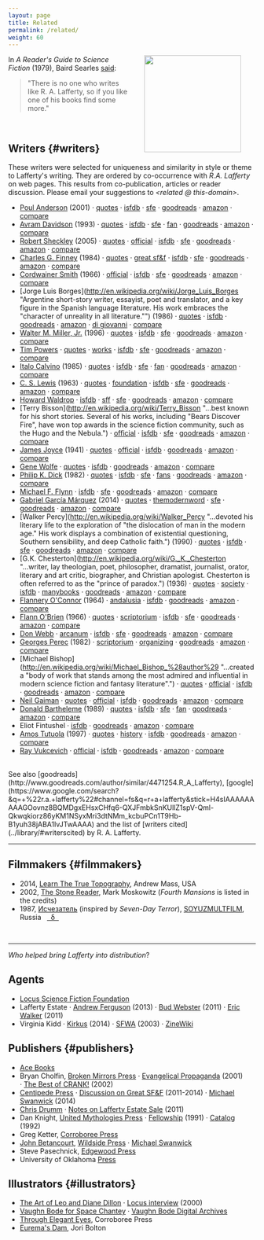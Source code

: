 ```yaml
---
layout: page
title: Related
permalink: /related/
weight: 60
---
```


<a href="http://joribolton.tumblr.com/post/19759288280/albert-an-illustration-for-r-a-laffertys">
  <img hspace="30" align="right" src="{{ site.baseurl }}/images/jori-bolton-euremas-dam.jpg" height="197">
</a>

In *A Reader's Guide to Science Fiction* (1979), Baird Searles [said](http://antsofgodarequeerfish.blogspot.com/2011/08/readers-guide-to-science-fiction-on-r.html): 

> "There is no one who writes like R.&nbsp;A.&nbsp;Lafferty, so if you like one of his books find some more."

<br>

## Writers {#writers}

These writers were selected for uniqueness and similarity in style or theme to Lafferty's writing.  They are ordered by co-occurrence with *R.A. Lafferty* on web pages.  This results from co-publication, articles or reader discussion.  Please email your suggestions to *&lt;related @ this-domain&gt;*.

  * <span class="btitle">[Poul Anderson](http://en.wikipedia.org/wiki/Poul_Anderson "...received numerous awards for his writing, including seven Hugo Awards and three Nebula Awards.")</span> (2001)
&middot; [quotes](http://en.wikiquote.org/wiki/Poul_Anderson)
&middot; [isfdb](http://www.isfdb.org/cgi-bin/ea.cgi?3)
&middot; [sfe](http://www.sf-encyclopedia.com/entry/anderson_poul)
&middot; [goodreads](http://www.goodreads.com/author/show/32278.Poul_Anderson)
&middot; [amazon](http://www.amazon.com/Poul-Anderson/e/B00456UFBO)
&middot; [compare](https://www.google.com/search?q=%22r.a.+lafferty%22+%22poul+anderson%22 "113k results")
  * <span class="btitle">[Avram Davidson](http://en.wikipedia.org/wiki/Avram_Davidson "... writer of fantasy fiction, science fiction, and crime fiction, as well as the author of many stories that do not fit into a genre niche. He won a Hugo Award and three World Fantasy Awards...")</span> (1993)
&middot; [quotes](http://en.wikiquote.org/wiki/Avram_Davidson)
&middot; [isfdb](http://www.isfdb.org/cgi-bin/ea.cgi?501)
&middot; [sfe](http://www.sf-encyclopedia.com/entry/davidson_avram)
&middot; [fan](http://www.avramdavidson.org/)
&middot; [goodreads](http://www.goodreads.com/author/show/83357.Avram_Davidson)
&middot; [amazon](http://www.amazon.com/Avram-Davidson/e/B001JS7MUS)
&middot; [compare](https://www.google.com/search?q=%22r.a.+lafferty%22+%22avram+davidson%22 "91k results")
  * <span class="btitle">[Robert Sheckley](http://en.wikipedia.org/wiki/Robert_Sheckley "...was a Hugo- and Nebula-nominated American author... his numerous quick-witted stories and novels were famously unpredictable, absurdist, and broadly comical.")</span> (2005)
&middot; [quotes](http://en.wikiquote.org/wiki/Robert_Sheckley)
&middot; [official](http://www.sheckley.com/)
&middot; [isfdb](http://www.isfdb.org/cgi-bin/ea.cgi?818)
&middot; [sfe](http://www.sf-encyclopedia.com/entry/sheckley_robert)
&middot; [goodreads](http://www.goodreads.com/author/show/8489.Robert_Sheckley)
&middot; [amazon](http://www.amazon.com/Robert-Sheckley/e/B000APB2K2)
&middot; [compare](https://www.google.com/search?q=%22r.a.+lafferty%22+%22robert+sheckley%22 "64k results")
  * <span class="btitle">[Charles G. Finney](http://en.wikipedia.org/wiki/Charles_G._Finney "...was an American fantasy novelist and newspaperman... His first novel and most famous work, The Circus of Dr. Lao, won one of the inaugural National Book Awards: the Most Original Book of 1935.")</span> (1984)
&middot; [quotes](http://en.wikiquote.org/wiki/7_Faces_of_Dr._Lao)
&middot; [great sf&f](http://greatsfandf.com/AUTHORS/CharlesGFinney.php)
&middot; [isfdb](http://www.isfdb.org/cgi-bin/ea.cgi?3792)
&middot; [sfe](http://www.sf-encyclopedia.com/entry/finney_charles_g)
&middot; [goodreads](http://www.goodreads.com/author/show/7048609.Charles_G_Finney)
&middot; [amazon](http://www.amazon.com/The-Circus-Dr-Charles-Finney/dp/4871876640)
&middot; [compare](https://www.google.com/search?q=%22r.a.+lafferty%22+%22charles+g.+finney%22 "35k results")
  * <span class="btitle">[Cordwainer Smith](http://en.wikipedia.org/wiki/Cordwainer_Smith "American author... noted East Asia scholar and expert in psychological warfare... Most of Smith's stories are set in an era starting some 14,000 years in the future...  feature strange and vivid creations...")</span> (1966)
&middot; [official](http://www.cordwainer-smith.com/)
&middot; [isfdb](http://www.isfdb.org/cgi-bin/ea.cgi?101)
&middot; [sfe](http://www.sf-encyclopedia.com/entry/smith_cordwainer)
&middot; [goodreads](http://www.goodreads.com/author/show/11390.Cordwainer_Smith)
&middot; [amazon](http://www.amazon.com/Cordwainer-Smith/e/B000APBV9Y)
&middot; [compare](https://www.google.com/search?q=%22r.a.+lafferty%22+%22cordwainer+smith%22 "34k results")
  * <span class="btitle">[Jorge Luis Borges](http://en.wikipedia.org/wiki/Jorge_Luis_Borges "Argentine short-story writer, essayist, poet and translator, and a key figure in the Spanish language literature. His work embraces the "character of unreality in all literature."")</span> (1986)
&middot; [quotes](http://en.wikiquote.org/wiki/Jorge_Luis_Borges)
&middot; [isfdb](http://www.isfdb.org/cgi-bin/ea.cgi?Jorge%20Luis%20Borges)
&middot; [goodreads](http://www.goodreads.com/author/show/500.Jorge_Luis_Borges)
&middot; [amazon](http://www.amazon.com/Jorge-Luis-Borges/e/B000APW7C4)
&middot; [di giovanni](http://www.digiovanni.co.uk/borges.htm)
&middot; [compare](https://www.google.com/search?q=%22r.a.+lafferty%22+%22jorge+luis+borges%22 "33k results")
  * <span class="btitle">[Walter M. Miller, Jr.](http://en.wikipedia.org/wiki/Walter_M._Miller,_Jr. "...was an American science fiction writer... primarily known for A Canticle for Leibowitz, the only novel he published in his lifetime. Prior to its publication he was a prolific writer of short stories.")</span> (1996)
&middot; [quotes](http://en.wikiquote.org/wiki/Walter_M._Miller,_Jr.)
&middot; [isfdb](http://www.isfdb.org/cgi-bin/ea.cgi?41)
&middot; [sfe](http://sf-encyclopedia.com/entry/miller_walter_m)
&middot; [goodreads](http://www.goodreads.com/author/show/6025722.Walter_M_Miller_Jr_)
&middot; [amazon](http://www.amazon.com/Walter-M.-Miller-Jr./e/B001IGWZ0S)
&middot; [compare](https://www.google.com/search?q=%22r.a.+lafferty%22+%22walter+m.+miller%22 "30k results")
  * <span class="btitle">[Tim Powers](http://en.wikipedia.org/wiki/Tim_Powers "... won the World Fantasy Award twice ...he uses actual, documented historical events featuring famous people, but shows another view of them in which occult or supernatural factors heavily influence the motivations and actions of the characters.") </span>
&middot; [quotes](http://en.wikiquote.org/wiki/Tim_Powers)
&middot; [works](http://www.theworksoftimpowers.com/)
&middot; [isfdb](http://www.isfdb.org/cgi-bin/ea.cgi?5056)
&middot; [sfe](http://www.sf-encyclopedia.com/entry/powers_tim)
&middot; [goodreads](http://www.goodreads.com/author/show/8835.Tim_Powers)
&middot; [amazon](http://www.amazon.com/Tim-Powers/e/B000APYVZ0)
&middot; [compare](https://www.google.com/search?q=%22r.a.+lafferty%22+%22tim+powers%22 "30k results")
  * <span class="btitle">[Italo Calvino](http://en.wikipedia.org/wiki/Italo_Calvino "...was an Italian journalist and writer of short stories and novels... best known works include the Our Ancestors trilogy ...  the Cosmicomics collection of short stories ...")</span> (1985)
&middot; [quotes](http://en.wikiquote.org/wiki/Italo_Calvino)
&middot; [isfdb](http://www.isfdb.org/cgi-bin/ea.cgi?2367)
&middot; [sfe](http://www.sf-encyclopedia.com/entry/calvino_italo)
&middot; [fan](http://www.italo-calvino.com/)
&middot; [goodreads](http://www.goodreads.com/author/show/155517.Italo_Calvino)
&middot; [amazon](http://www.amazon.com/Italo-Calvino/e/B000APTNLC)
&middot; [compare](https://www.google.com/search?q=%22r.a.+lafferty%22+%22italo+calvino%22 "29k results")
  * <span class="btitle">[C. S. Lewis](http://en.wikipedia.org/wiki/C._S._Lewis "...was a novelist, poet, academic, medievalist, literary critic, essayist, lay theologian, and Christian apologist... known... for his fictional work, especially The Screwtape Letters, The Chronicles of Narnia, and The Space Trilogy...")</span> (1963)
&middot; [quotes](http://en.wikiquote.org/wiki/C._S._Lewis)
&middot; [foundation](http://www.cslewis.org/)
&middot; [isfdb](http://www.isfdb.org/cgi-bin/ea.cgi?301)
&middot; [sfe](http://www.sf-encyclopedia.com/entry/lewis_c_s)
&middot; [goodreads](http://www.goodreads.com/author/show/1069006.C_S_Lewis)
&middot; [amazon](http://www.amazon.com/C.-S.-Lewis/e/B000APXBPG)
&middot; [compare](https://www.google.com/search?q=%22r.a.+lafferty%22+%22c.s.+lewis%22 "26k results")
  * <span class="btitle">[Howard Waldrop](http://en.wikipedia.org/wiki/Howard_Waldrop "...stories combine elements such as alternate history, American popular culture, the American South, old movies (and character actors), classical mythology, and rock 'n' roll music.")</span>
&middot; [isfdb](http://www.isfdb.org/cgi-bin/ea.cgi?Howard%20Waldrop)
&middot; [sff](https://www.sff.net/people/waldrop/)
&middot; [sfe](http://www.sf-encyclopedia.com/entry/waldrop_howard)
&middot; [goodreads](http://www.goodreads.com/author/show/113942.Howard_Waldrop)
&middot; [amazon](http://www.amazon.com/Howard-Waldrop/e/B001HCYYMA)
&middot; [compare](https://www.google.com/search?q=%22r.a.+lafferty%22+%22howard+waldrop%22 "26k results")
  * <span class="btitle">[Terry Bisson](http://en.wikipedia.org/wiki/Terry_Bisson "...best known for his short stories. Several of his works, including "Bears Discover Fire", have won top awards in the science fiction community, such as the Hugo and the Nebula.")</span>
&middot; [official](http://www.terrybisson.com/)
&middot; [isfdb](http://www.isfdb.org/cgi-bin/ea.cgi?Terry%20Bisson)
&middot; [sfe](http://www.sf-encyclopedia.com/entry/bisson_terry)
&middot; [goodreads](http://www.goodreads.com/author/show/73422.Terry_Bisson)
&middot; [amazon](http://www.amazon.com/Terry-Bisson/e/B000AQ7052)
&middot; [compare](https://www.google.com/search?q=%22r.a.+lafferty%22+%22terry+bisson%22 "26k results")
  * <span class="btitle">[James Joyce](http://en.wikipedia.org/wiki/James_Joyce "...was an Irish novelist and poet, considered to be one of the most influential writers in the modernist avant-garde of the early 20th century. Joyce is best known for Ulysses")</span> (1941)
&middot; [quotes](http://en.wikiquote.org/wiki/James_Joyce)
&middot; [official](http://jamesjoyce.ie/)
&middot; [isfdb](http://www.isfdb.org/cgi-bin/ea.cgi?113840)
&middot; [goodreads](http://www.goodreads.com/author/show/5144.James_Joyce)
&middot; [amazon](http://www.amazon.com/James-Joyce/e/B000AQ0JHI)
&middot; [compare](https://www.google.com/search?q=%22r.a.+lafferty%22+%22james+joyce%22 "23k results")
  * <span class="btitle">[Gene Wolfe](http://en.wikipedia.org/wiki/Gene_Wolfe "...noted for his dense, allusive prose as well as the strong influence of his Catholic faith. He is a prolific short-story writer and novelist and has won many science fiction and fantasy literary awards.")</span>
&middot; [quotes](http://en.wikiquote.org/wiki/Gene_Wolfe)
&middot; [isfdb](http://www.isfdb.org/cgi-bin/ea.cgi?171)
&middot; [goodreads](http://www.goodreads.com/author/show/23069.Gene_Wolfe)
&middot; [amazon](http://www.amazon.com/Gene-Wolfe/e/B000APBL0I)
&middot; [compare](https://www.google.com/search?q=%22r.a.+lafferty%22+%22gene+wolfe%22 "21k results")
  * <span class="btitle">[Philip K. Dick](http://en.wikipedia.org/wiki/Philip_K._Dick "...explored sociological, political and metaphysical themes in novels dominated by monopolistic corporations, authoritarian governments, and altered states")</span> (1982)
&middot; [quotes](http://en.wikiquote.org/wiki/Philip_K._Dick)
&middot; [isfdb](http://www.isfdb.org/cgi-bin/ea.cgi?23)
&middot; [sfe](http://www.sf-encyclopedia.com/entry/dick_philip_k)
&middot; [fans](http://www.philipkdickfans.com/)
&middot; [goodreads](http://www.goodreads.com/author/show/4764.Philip_K_Dick)
&middot; [amazon](http://www.amazon.com/Philip-K.-Dick/e/B00BRTKOEA)
&middot; [compare](https://www.google.com/search?q=%22r.a.+lafferty%22+%22philip+k.+dick%22 "19k results")
  * <span class="btitle">[Michael F. Flynn](http://en.wikipedia.org/wiki/Michael_F._Flynn "...an American statistician and science fiction author. Nearly all of Flynn's work falls under the category of hard science fiction...")</span>
&middot; [isfdb](http://www.isfdb.org/cgi-bin/ea.cgi?78)
&middot; [sfe](http://www.sf-encyclopedia.com/entry/flynn_michael_f)
&middot; [goodreads](http://www.goodreads.com/author/show/126502.Michael_Flynn)
&middot; [amazon](http://www.amazon.com/Michael-Flynn/e/B000APBAJA)
&middot; [compare](https://www.google.com/search?q=%22r.a.+lafferty%22+%22michael+flynn%22 "18k results")
  * <span class="btitle">[Gabriel García Márquez](http://en.wikipedia.org/wiki/Gabriel_Garc%C3%ADa_M%C3%A1rquez "...was a Colombian novelist, short-story writer, screenwriter and journalist... Considered one of the most significant authors of the 20th century, he was awarded the 1972 Neustadt International Prize for Literature and the 1982 Nobel Prize in Literature.")</span> (2014)
&middot; [quotes](http://en.wikiquote.org/wiki/Gabriel_Garc%C3%ADa_M%C3%A1rquez)
&middot; [themodernword](http://www.themodernword.com/gabo/)
&middot; [sfe](http://sf-encyclopedia.uk/fe.php?nm=garcia_marquez_gabriel)
&middot; [goodreads](http://www.goodreads.com/author/show/13450.Gabriel_Garc_a_M_rquez)
&middot; [amazon](http://www.amazon.com/Gabriel-Garcia-Marquez/e/B000AQ1JWC)
&middot; [compare](https://www.google.com/search?q=%22r.a.+lafferty%22+%22garcia+marquez%22 "15k results")
  * <span class="btitle">[Walker Percy](http://en.wikipedia.org/wiki/Walker_Percy "...devoted his literary life to the exploration of "the dislocation of man in the modern age." His work displays a combination of existential questioning, Southern sensibility, and deep Catholic faith.")</span> (1990)
&middot; [quotes](http://en.wikiquote.org/wiki/Walker_Percy)
&middot; [isfdb](http://www.isfdb.org/cgi-bin/ea.cgi?4988)
&middot; [sfe](http://www.sf-encyclopedia.com/entry/percy_f_walker)
&middot; [goodreads](http://www.goodreads.com/author/show/337.Walker_Percy)
&middot; [amazon](http://www.amazon.com/Walker-Percy/e/B000APVFL8)
&middot; [compare](https://www.google.com/search?q=%22r.a.+lafferty%22+%22walker+percy%22 "13k results")
  * <span class="btitle">[G.K. Chesterton](http://en.wikipedia.org/wiki/G._K._Chesterton "...writer, lay theologian, poet, philosopher, dramatist, journalist, orator, literary and art critic, biographer, and Christian apologist. Chesterton is often referred to as the "prince of paradox.")</span> (1936)
&middot; [quotes](http://en.wikiquote.org/wiki/G._K._Chesterton)
&middot; [society](http://www.chesterton.org/)
&middot; [isfdb](http://www.isfdb.org/cgi-bin/ea.cgi?2044)
&middot; [manybooks](http://manybooks.net/authors/chestert.html)
&middot; [goodreads](https://www.goodreads.com/author/show/7014283.G_K_Chesterton)
&middot; [amazon](http://www.amazon.com/G.K.-Chesterton/e/B000APF848)
&middot; [compare](https://www.google.com/search?q=%22r.a.+lafferty%22+%22g.k.+chesterton%22 "13k results")
  * <span class="btitle">[Flannery O'Connor](http://en.wikipedia.org/wiki/Flannery_O%27Connor "...writer who often wrote in a Southern Gothic style and relied heavily on regional settings and grotesque characters... reflected her own Roman Catholic faith, and frequently examined questions of morality and ethics.")</span> (1964)
&middot; [andalusia](http://development.andalusiafarm.org/)
&middot; [isfdb](http://www.isfdb.org/cgi-bin/ea.cgi?11633)
&middot; [goodreads](http://www.goodreads.com/author/show/22694.Flannery_O_Connor)
&middot; [amazon](http://www.amazon.com/Flannery-OConnor/e/B000APYI6W)
&middot; [compare](https://www.google.com/search?q=%22r.a.+lafferty%22+%22flannery+o'connor%22 "10k results")
  * <span class="btitle">[Flann O'Brien](http://en.wikipedia.org/wiki/Brian_O%27Nolan "Irish novelist, playwright and satirist, considered a major figure in twentieth century Irish literature... bizarre humour and modernist metafiction.")</span> (1966)
&middot; [quotes](http://en.wikiquote.org/wiki/Brian_O%27Nolan)
&middot; [scriptorium](http://www.themodernword.com/scriptorium/obrien.html)
&middot; [isfdb](http://www.isfdb.org/cgi-bin/ea.cgi?5056)
&middot; [sfe](http://www.sf-encyclopedia.com/entry/obrien_flann)
&middot; [goodreads](http://www.goodreads.com/author/show/15248.Flann_O_Brien)
&middot; [amazon](http://www.amazon.com/Flann-OBrien/e/B001H6GK50)
&middot; [compare](https://www.google.com/search?q=%22r.a.+lafferty%22+%22flann+o'brien%22 "10k results")
  * <span class="btitle">[Don Webb](http://en.wikipedia.org/wiki/Don_Webb_%28writer%29 "American science fiction and mystery writer, and former High Priest of the Temple of Set.")</span>
&middot; [arcanum](http://www.revolutionsf.com/article.php?id=1110)
&middot; [isfdb](http://www.isfdb.org/cgi-bin/ea.cgi?1177)
&middot; [sfe](http://sf-encyclopedia.com/entry/webb_don)
&middot; [goodreads](http://www.goodreads.com/author/show/7601.Don_Webb)
&middot; [amazon](http://www.amazon.com/Don-Webb/e/B000APUMN0)
&middot; [compare](https://www.google.com/search?q=%22r.a.+lafferty%22+%22don+webb%22 "8k results")
  * <span class="btitle">[Georges Perec](http://en.wikipedia.org/wiki/Georges_Perec "French novelist, filmmaker, documentalist and essayist... his novels and essays abound with experimental word play, lists and attempts at classification... Perec is noted for his constrained writing...")</span> (1982) 
&middot; [scriptorium](http://www.themodernword.com/scriptorium/perec.html)
&middot; [organizing](http://www.huffingtonpost.com/2014/10/17/bookshelf-organize_n_5978192.html)
&middot; [goodreads](http://www.goodreads.com/author/show/15923.Georges_Perec)
&middot; [amazon](http://www.amazon.com/Georges-Perec/e/B000APSLFG)
&middot; [compare](https://www.google.com/search?q=%22r.a.+lafferty%22+%22georges+perec%22 "8k results")
  * <span class="btitle">[Michael Bishop](http://en.wikipedia.org/wiki/Michael_Bishop_%28author%29 "...created a "body of work that stands among the most admired and influential in modern science fiction and fantasy literature".")</span>
&middot; [quotes](http://en.wikiquote.org/wiki/Michael_Bishop)
&middot; [official](http://www.sondheimguide.com/bishop/bishop.htm)
&middot; [isfdb](http://www.isfdb.org/cgi-bin/ea.cgi?75)
&middot; [goodreads](http://www.goodreads.com/author/show/2844917.Michael_Bishop) 
&middot; [amazon](http://www.amazon.com/Michael-Bishop/e/B000AP7TLS) 
&middot; [compare](https://www.google.com/search?q=%22r.a.+lafferty%22+%22michael+bishop%22 "7k results")
  * <span class="btitle">[Neil Gaiman](http://en.wikipedia.org/wiki/Neil_Gaiman "English author of short fiction, novels, comic books, graphic novels, audio theatre and films ... won numerous awards, including the Hugo, Nebula, and Bram Stoker awards")</span>
&middot; [quotes](http://en.wikiquote.org/wiki/Neil_Gaiman)
&middot; [official](http://www.neilgaiman.com/)
&middot; [isfdb](http://www.isfdb.org/cgi-bin/ea.cgi?Neil%20Gaiman)
&middot; [goodreads](http://www.goodreads.com/author/show/1221698.Neil_Gaiman)
&middot; [amazon](http://www.amazon.com/Neil-Gaiman/e/B000AQ01G2)
&middot; [compare](https://www.google.com/search?q=%22r.a.+lafferty%22+%22neil+gaiman%22 "6k results")
  * <span class="btitle">[Donald Bartheleme](http://en.wikipedia.org/wiki/Donald_Barthelme " American author known for his playful, postmodernist style of short fiction.")</span> (1989)
&middot; [quotes](http://en.wikiquote.org/wiki/Donald_Barthelme)
&middot; [isfdb](http://www.isfdb.org/cgi-bin/ea.cgi?1543)
&middot; [sfe](http://www.sf-encyclopedia.com/entry/barthelme_donald)
&middot; [fan](http://www.jessamyn.com/barth/)
&middot; [goodreads](http://www.goodreads.com/author/show/24425.Donald_Barthelme)
&middot; [amazon](http://www.amazon.com/Donald-Barthelme/e/B000APYHKO)
&middot; [compare](https://www.google.com/search?q=%22r.a.+lafferty%22+%22donald+barthelme%22 "6k results")
  * <span class="btitle">Eliot Fintushel</span>
&middot; [isfdb](http://www.isfdb.org/cgi-bin/ea.cgi?Eliot_Fintushel)
&middot; [goodreads](http://www.goodreads.com/author/show/166115.Eliot_Fintushel)
&middot; [amazon](http://www.amazon.com/s?ie=UTF8&page=1&rh=n%3A283155%2Cp_27%3AEliot%20Fintushel)
&middot; [compare](https://www.google.com/search?q=%22r.a.+lafferty%22+%22eliot+fintushel%22 "5k results")
  * <span class="btitle">[Amos Tutuola](http://en.wikipedia.org/wiki/Amos_Tutuola "...was a Nigerian writer famous for his books based in part on Yoruba folk-tales.")</span> (1997)
&middot; [quotes](http://freduagyeman.blogspot.com/2013/06/quotes-quotes-from-amos-tutuolas-palm.html)
&middot; [history](http://weirdfictionreview.com/2013/01/amos-tutuola-an-interview-with-yinka-tutuola-by-jeff-vandermeer/)
&middot; [isfdb](http://www.isfdb.org/cgi-bin/ea.cgi?19919)
&middot; [goodreads](http://www.goodreads.com/author/show/32265.Amos_Tutuola)
&middot; [amazon](http://www.amazon.com/Amos-Tutuola/e/B001HCXEXU)
&middot; [compare](https://www.google.com/search?q=%22r.a.+lafferty%22+%22amos+tutuola%22 "4k results")
  * <span class="btitle">[Ray Vukcevich](http://en.wikipedia.org/wiki/Ray_Vukcevich "...a writer of fantasy and literary fiction. His loopy, sometimes surreal stories have been compared to the works of R. A. Lafferty, George Saunders, and David Sedaris.")</span>
&middot; [official](http://www.rayvuk.com/)
&middot; [isfdb](http://www.isfdb.org/cgi-bin/ea.cgi?Ray_Vukcevich)
&middot; [goodreads](https://www.goodreads.com/author/show/466971.Ray_Vukcevich)
&middot; [amazon](http://www.amazon.com/s?ie=UTF8&page=1&rh=n%3A283155%2Cp_27%3ARay%20Vukcevich)
&middot; [compare](https://www.google.com/search?q=%22r.a.+lafferty%22+%22ray+vukcevich%22 "2k results")

<br>
See also [goodreads](http://www.goodreads.com/author/similar/4471254.R_A_Lafferty), 
[google](https://www.google.com/search?&q=+%22r.a.+lafferty%22#channel=fs&q=r+a+lafferty&stick=H4sIAAAAAAAAAGOovnz8BQMDgxEHsxCHfq6-QXJFmbkSnKUllZ1spV-Qml-Qkwqkiorz86yKM1NSyxMri3dtNMm_kcbuPCn1T9Hb-B1yuh38jABA1lvJTwAAAA)
and the list of [writers cited](../library/#writerscited) by R. A. Lafferty.

<br>

--------------

## Filmmakers {#filmmakers}

* 2014, [Learn The True Topography](http://laffertydoc.blogspot.com/), Andrew Mass, USA
* 2002, [The Stone Reader](http://neglectedbooks.com/?page_id=81), Mark Moskowitz (*Fourth Mansions* is listed in the credits)
* 1987, [Исчезатель](http://youtube.com/watch?v=YvrlbtOTPBc "Ischezatel") (inspired by *Seven-Day Terror*), [SOYUZMULTFILM](http://animator.ru/db/?p=show_film&fid=3323), Russia &nbsp; [&nbsp; &delta; &nbsp;](http://animator.ru/db/?ver=eng&p=show_film&fid=3323)

<br>

--------------

*Who helped bring Lafferty into distribution*?

## Agents

* [Locus Science Fiction Foundation](http://www.lsff.net/about-2/meet-lsff-board-members/) 
* Lafferty Estate 
&middot; [Andrew Ferguson](http://ralafferty.tumblr.com/post/55382042501/49-the-six-fingers-of-time) (2013) 
&middot; [Bud Webster](http://www.blackgate.com/2011/05/29/estate-your-business-please/) (2011)
&middot; [Eric Walker](http://www.sffworld.com/forums/showthread.php?30366-R-A-Lafferty-Rights-Available) (2011)
* Virginia Kidd
&middot; [Kirkus](https://www.kirkusreviews.com/features/clients-agent-virginia-kidd/) (2014) 
&middot; [SFWA](http://www.sfwa.org/archive/news/kidd.htm) (2003) 
&middot; [ZineWiki](http://zinewiki.com/Virginia_Kidd)

## Publishers {#publishers}

* [Ace Books](http://en.wikipedia.org/wiki/Ace_Books)
* Bryan Cholfin, [Broken Mirrors Press](http://www.isfdb.org/cgi-bin/publisher.cgi?788) &middot; [Evangelical Propaganda](https://web.archive.org/web/20011025123836/http://home.earthlink.net/~cranked/the_lafferty_page.htm) (2001) &middot;&nbsp;[The&nbsp;Best&nbsp;of&nbsp;CRANK!](http://www.avclub.com/review/bryan-cholfin-editor-ithe-best-of-cranki-6177)&nbsp;(2002)
* [Centipede Press](http://www.centipedepress.com/sf/manmademodels.html) 
&middot; [Discussion on Great SF&F](http://greatsfandf.com/forums/viewtopic.php?f=3&t=217&st=0&sk=t&sd=a) (2011-2014)
&middot; [Michael Swanwick](http://floggingbabel.blogspot.com/2014/01/a-few-words-about-most-wonderful-writer.html) (2014)
* [Chris Drumm](http://www.isfdb.org/cgi-bin/publisher.cgi?938) &middot; [Notes on Lafferty Estate Sale](http://cdrumm.blogspot.com/2011/03/new-directions-lafferty-developments.html) (2011)
* Dan Knight, [United Mythologies Press](http://www.isfdb.org/cgi-bin/publisher.cgi?454) 
&middot; [Fellowship](http://hieronymopolis.wordpress.com/2012/03/11/dan-knights-introduction-to-the-first-issue-of-his-short-lived-extremely-scarce-and-very-awesome-magazine-in-tribute-to-r-a-lafferty-the-boomer-flats-gazette/) (1991)
&middot; [Catalog](/archive/ump-usenet.txt) (1992)
* Greg Ketter, [Corroboree Press](http://www.isfdb.org/cgi-bin/publisher.cgi?1544)
* [John Betancourt](https://www.sfsite.com/10b/jb138.htm), [Wildside Press](http://www.isfdb.org/cgi-bin/publisher.cgi?140) &middot; [Michael Swanwick](http://www.michaelswanwick.com/auth/squalidansw.html)
* Steve Pasechnick, [Edgewood Press](http://www.isfdb.org/cgi-bin/pl.cgi?18567)
* University of Oklahoma [Press](http://en.wikipedia.org/wiki/University_of_Oklahoma_Press)

## Illustrators {#illustrators}
  * [The Art of Leo and Diane Dillon](http://leo-and-diane-dillon.blogspot.com/search/label/R.A.%20Lafferty) &middot; [Locus interview](http://www.locusmag.com/2000/Issues/04/Dillons.html) (2000)
  * [Vaughn Bode for Space Chantey](http://thegoldenagesite.blogspot.com/2012/05/vaughn-bode-space-chantey-by-r.html) &middot; [Vaughn Bode Digital Archives](http://www.junkwaffel.com/)
  * [Through Elegant Eyes](http://www.mulle-kybernetik.com/RAL/elegant.html), Corroboree Press
  * [Eurema's Dam](http://joribolton.tumblr.com/post/19759288280/albert-an-illustration-for-r-a-laffertys), Jori Bolton


